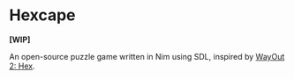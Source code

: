 # Hexcape

**[WIP]**

An open-source puzzle game written in Nim using SDL, inspired by
[WayOut 2: Hex](http://store.steampowered.com/app/585950).
